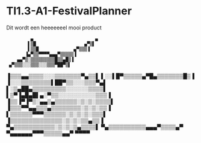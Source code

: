 # TI1.3-A1-FestivalPlanner
Dit wordt een heeeeeeel mooi product


             ▄                       ▄
            ▌▒█                  ▄▀▒▌
            ▌▒▒█             ▄▀▒▒▒▐
           ▐▄▀▒▒▀▀▀▀▄▄▄▀▒▒▒▒▒▐
        ▄▄▀▒░▒▒▒▒▒▒▒▒▒█▒▒▄█▒▐
     ▄▀▒▒▒░░░▒▒▒░░░▒▒▒▀██▀▒▌
   ▐▒▒▒▄▄▒▒▒▒░░░▒▒▒▒▒▒▒▀▄▒▒▌
   ▌░░▌█▀▒▒▒▒▒▄▀█▄▒▒▒▒▒▒▒█▒▐
 ▐░░░▒▒▒▒▒▒▒▒▌██▀▒▒░░░▒▒▒▀▄▌
 ▌░▒▄██▄▒▒▒▒▒▒▒▒▒░░░░░░▒▒▒▒▌
 ▌▒▀▐▄█▄█▌▄░▀▒▒░░░░░░░░░░▒▒▒▐
▐▒▒▐▀▐▀▒░▄▄▒▄▒▒▒▒▒▒░▒░▒░▒▒▒▒▌
▐▒▒▒▀▀▄▄▒▒▒▄▒▒▒▒▒▒▒▒░▒░▒░▒▒▐
 ▌▒▒▒▒▒▒▀▀▀▒▒▒▒▒▒░▒░▒░▒░▒▒▒▌
 ▐▒▒▒▒▒▒▒▒▒▒▒▒▒▒░▒░▒░▒▒▄▒▒▐
   ▀▄▒▒▒▒▒▒▒▒▒▒▒░▒░▒░▒▄▒▒▒▒▌
      ▀▄▒▒▒▒▒▒▒▒▒▒▄▄▄▀▒▒▒▒▄▀
          ▀▄▄▄▄▄▄▀▀▀▒▒▒▒▒▄▄▀
                           ▀▀▀▀
                           
